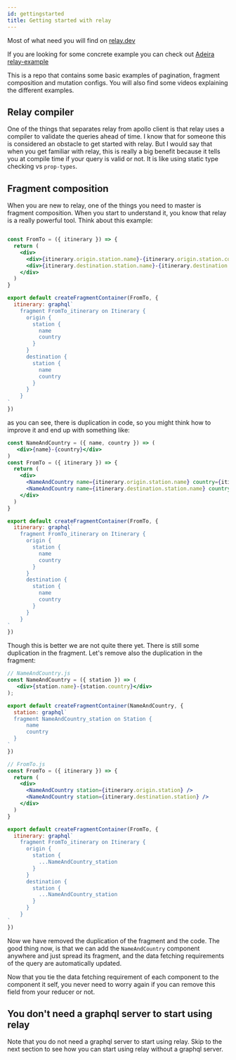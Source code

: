 ```yaml
---
id: gettingstarted
title: Getting started with relay
---
```


Most of what need you will find on <a href="https://relay.dev" rel="noopener noreferrer" target="_blank">relay.dev</a>

If you are looking for some concrete example you can check out  <a href="https://github.com/adeira/relay-example" rel="noopener noreferrer" target="_blank">Adeira relay-example</a>

This is a repo that contains some basic examples of pagination, fragment composition and mutation configs. You will also find some videos explaining the different examples.

## Relay compiler

One of the things that separates relay from apollo client is that relay uses a compiler to validate the queries ahead of time. I know that for someone this is considered an obstacle to get started with relay. But I would say that when you get familiar with relay, this is really a big benefit because it tells you at compile time if your query is valid or not. It is like using static type checking vs `prop-types`. 

## Fragment composition

When you are new to relay, one of the things you need to master is fragment composition. When you start to understand it, you know that relay is a really powerful tool. Think about this example: 

```jsx

const FromTo = ({ itinerary }) => {
  return (
    <div>
      <div>{itinerary.origin.station.name}-{itinerary.origin.station.country}</div>
      <div>{itinerary.destination.station.name}-{itinerary.destination.station.country}</div>
    </div>
  )
}

export default createFragmentContainer(FromTo, {
  itinerary: graphql`
    fragment FromTo_itinerary on Itinerary {
      origin {
        station {
          name
          country
        }
      }
      destination {
        station {
          name
          country
        }
      }
    }
`
})
```

as you can see, there is duplication in code, so you might think how to improve it and end up with something like: 

```jsx
const NameAndCountry = ({ name, country }) => (
   <div>{name}-{country}</div>
)
const FromTo = ({ itinerary }) => {
  return (
    <div>
      <NameAndCountry name={itinerary.origin.station.name} country={itinerary.origin.station.country}/>
      <NameAndCountry name={itinerary.destination.station.name} country={itinerary.destination.station.country}/>
    </div>
  )
}

export default createFragmentContainer(FromTo, {
  itinerary: graphql`
    fragment FromTo_itinerary on Itinerary {
      origin {
        station {
          name
          country
        }
      }
      destination {
        station {
          name
          country
        }
      }
    }
`
})
```

Though this is better we are not quite there yet. There is still some duplication in the fragment. Let's remove also the duplication in the fragment: 

```jsx
// NameAndCountry.js
const NameAndCountry = ({ station }) => (
   <div>{station.name}-{station.country}</div>
);

export default createFragmentContainer(NameAndCountry, {
  station: graphql`
  fragment NameAndCountry_station on Station {
      name
      country
  }
`
})

// FromTo.js
const FromTo = ({ itinerary }) => {
  return (
    <div>
      <NameAndCountry station={itinerary.origin.station} />
      <NameAndCountry station={itinerary.destination.station} />
    </div>
  )
}

export default createFragmentContainer(FromTo, {
  itinerary: graphql`
    fragment FromTo_itinerary on Itinerary {
      origin {
        station {
          ...NameAndCountry_station
        }
      }
      destination {
        station {
          ...NameAndCountry_station
        }
      }
    }
`
})
```

Now we have removed the duplication of the fragment and the code. The good thing now, is that we can add the `NameAndCountry` component anywhere and just spread its fragment, and the data fetching requirements of the query are automatically updated. 

Now that you tie the data fetching requirement of each component to the component it self, you never need to worry again if you can remove this field from your reducer or not.

## You don't need a graphql server to start using relay

Note that you do not need a graphql server to start using relay. Skip to the next section to see how you can start using relay without a graphql server.
